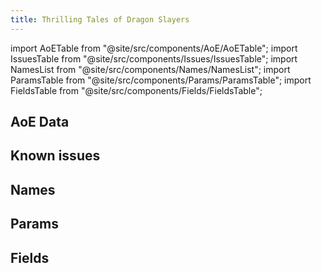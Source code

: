 ```yaml
---
title: Thrilling Tales of Dragon Slayers
---
```


import AoETable from "@site/src/components/AoE/AoETable";
import IssuesTable from "@site/src/components/Issues/IssuesTable";
import NamesList from "@site/src/components/Names/NamesList";
import ParamsTable from "@site/src/components/Params/ParamsTable";
import FieldsTable from "@site/src/components/Fields/FieldsTable";

## AoE Data

<AoETable item_key="thrillingtalesofdragonslayers" data_src="weapon" />

## Known issues

<IssuesTable item_key="thrillingtalesofdragonslayers" data_src="weapon" />

## Names

<NamesList item_key="thrillingtalesofdragonslayers" data_src="weapon" />

## Params

<ParamsTable item_key="thrillingtalesofdragonslayers" data_src="weapon" />

## Fields

<FieldsTable item_key="thrillingtalesofdragonslayers" data_src="weapon" />
